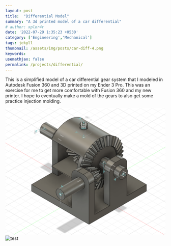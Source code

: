 ```yaml
---
layout: post
title:  "Differential Model"
summary: "A 3d printed model of a car differential"
# author: xplor4r
date: '2022-07-29 1:35:23 +0530'
category: ['Engineering','Mechanical']
tags: jekyll
thumbnail: /assets/img/posts/car-diff-4.png
keywords: 
usemathjax: false
permalink: /projects/differential/
---
```

This is a simplified model of a car differential gear system that I modeled in Autodesk Fusion 360 and 3D printed on my Ender 3 Pro. This was an exercise for me to get more comfortable with Fusion 360 and my new printer. I hope to eventually make a mold of the gears to also get some practice injection molding.

<img src="/assets/img/posts/car-diff-6.png" alt="test" class="card-img-top">
<img src="/assets/img/posts/car-diff-1.png" alt="test" class="card-img-top">
